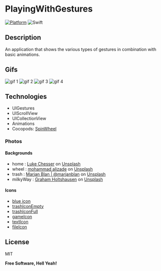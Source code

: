 # PlayingWithGestures

[![Platform](https://img.shields.io/cocoapods/p/SwiftIcons.svg)](http://cocoadocs.org/docsets/SwiftIcons) ![Swift](https://img.shields.io/badge/%20in-swift%205.0-orange.svg)
## Description

An application that shows the various types of gestures in combination with basic animations. 

## Gifs

![gif 1](https://media.giphy.com/media/gc9A6Q5B6Upmd7VMAH/giphy.gif) ![gif 2](https://media.giphy.com/media/h0Dell0069jYW99gYK/giphy.gif) 
![gif 3](https://media.giphy.com/media/ArARybLSSynlx5aEw2/giphy.gif) ![gif 4](gifs/gif4.gif)

## Technologies

- UIGestures
- UIScrollView
- UICollectionView
- Animations
- Cocopods: [SpinWheel]   

### Photos
#### Backgrounds
- home : [Luke Chesser] on [Unsplash]
- wheel : [mohammad alizade] on [Unsplash]
- trash : [Marjan Blan | @marjanblan] on [Unsplash]
- milkyWay : [Graham Holtshausen] on [Unsplash]

#### Icons
- [blue icon]
- [trashIconEmpty]
- [trashIconFull]
- [gameIcon]
- [textIcon]
- [fileIcon]

## License

MIT

**Free Software, Hell Yeah!**


[//]: #
[Unsplash]: <https://unsplash.com>
[SpinWheel]: <https://cocoapods.org/pods/SpinWheelControl>
[Luke Chesser]: <https://unsplash.com/@lukechesser?utm_source=unsplash&utm_medium=referral&utm_content=creditCopyText>
[mohammad alizade]: <https://unsplash.com/@mohamadaz?utm_source=unsplash&utm_medium=referral&utm_content=creditCopyText>
[Marjan Blan | @marjanblan]: <https://unsplash.com/@marjan_blan?utm_source=unsplash&utm_medium=referral&utm_content=creditCopyText>
[Graham Holtshausen]: <https://unsplash.com/@freedomstudios?utm_source=unsplash&utm_medium=referral&utm_content=creditCopyText>
[blue icon]: <https://pngtree.com/so/blue>
[trashIconEmpty]: <https://www.freeiconspng.com/img/10516>
[trashIconFull]: <https://www.freeiconspng.com/img/10516>
[gameIcon]: <https://www.freeiconspng.com/img/4494>
[textIcon]: <https://www.freeiconspng.com/img/1213>
[fileIcon]: <https://www.freeiconspng.com/img/36559>
